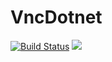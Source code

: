 # VncDotnet
[![Build Status](https://dev.azure.com/benediktradtke/VncDotnet/_apis/build/status/Trolldemorted.VncDotnet?branchName=master)](https://dev.azure.com/benediktradtke/VncDotnet/_build/latest?definitionId=1&branchName=master)
![](https://tokei.rs/b1/github/Trolldemorted/VncDotnet)
